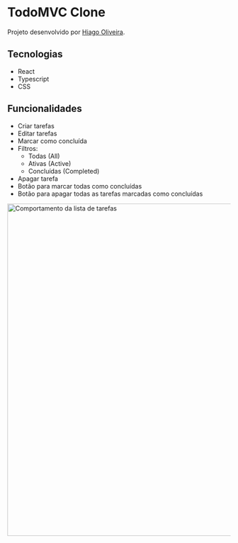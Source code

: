 # TodoMVC Clone

Projeto desenvolvido por [Hiago Oliveira](https://github.com/HiagoSant223).

## Tecnologias

- React
- Typescript
- CSS

## Funcionalidades

- Criar tarefas
- Editar tarefas
- Marcar como concluída
- Filtros:
  - Todas (All)
  - Ativas (Active)
  - Concluídas (Completed)
- Apagar tarefa
- Botão para marcar todas como concluídas
- Botão para apagar todas as tarefas marcadas como concluídas

<img src="data/Todo- Hiago Oliveira.gif" alt="Comportamento da lista de tarefas" width="750">
